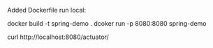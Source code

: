 Added Dockerfile 
run local:

docker build -t spring-demo .
dcoker run -p 8080:8080 spring-demo

curl http://localhost:8080/actuator/